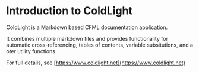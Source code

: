 # Introduction to ColdLight

ColdLight is a Markdown based CFML documentation application.

It combines multiple markdown files and provides functionality for automatic cross-referencing, tables of contents, variable subsitutions, and a oter utility functions

For full details, see [https://www.coldlight.net](https://www.coldlight.net)

